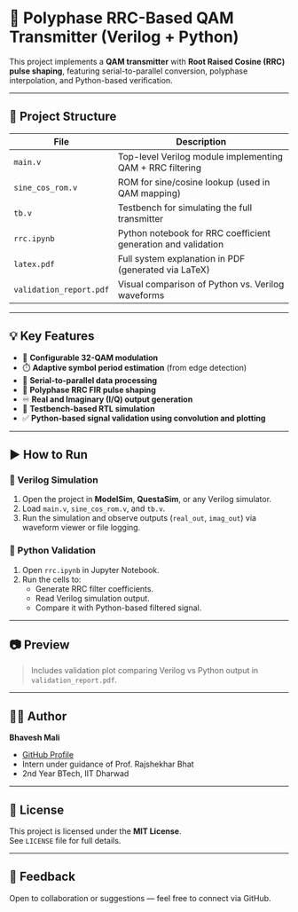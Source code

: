 # 🚀 Polyphase RRC-Based QAM Transmitter (Verilog + Python)

This project implements a **QAM transmitter** with **Root Raised Cosine (RRC) pulse shaping**, featuring serial-to-parallel conversion, polyphase interpolation, and Python-based verification.

---

## 📁 Project Structure

| File | Description |
|------|-------------|
| `main.v`              | Top-level Verilog module implementing QAM + RRC filtering |
| `sine_cos_rom.v`      | ROM for sine/cosine lookup (used in QAM mapping) |
| `tb.v`                | Testbench for simulating the full transmitter |
| `rrc.ipynb`           | Python notebook for RRC coefficient generation and validation |
| `latex.pdf`           | Full system explanation in PDF (generated via LaTeX) |
| `validation_report.pdf` | Visual comparison of Python vs. Verilog waveforms |

---

## 💡 Key Features

- 🧊 **Configurable 32-QAM modulation**
- ⏱️ **Adaptive symbol period estimation** (from edge detection)
- 📶 **Serial-to-parallel data processing**
- 📐 **Polyphase RRC FIR pulse shaping**
- ♾️ **Real and Imaginary (I/Q) output generation**
- 🔁 **Testbench-based RTL simulation**
- ✅ **Python-based signal validation using convolution and plotting**

---

## ▶️ How to Run

### 🔧 Verilog Simulation
1. Open the project in **ModelSim**, **QuestaSim**, or any Verilog simulator.
2. Load `main.v`, `sine_cos_rom.v`, and `tb.v`.
3. Run the simulation and observe outputs (`real_out`, `imag_out`) via waveform viewer or file logging.

### 🧪 Python Validation
1. Open `rrc.ipynb` in Jupyter Notebook.
2. Run the cells to:
   - Generate RRC filter coefficients.
   - Read Verilog simulation output.
   - Compare it with Python-based filtered signal.

---

## 📷 Preview

> Includes validation plot comparing Verilog vs Python output in `validation_report.pdf`.

---

## 👨‍💻 Author

**Bhavesh Mali**  
- [GitHub Profile](https://github.com/bhavesh15112004)  
- Intern under guidance of Prof. Rajshekhar Bhat  
- 2nd Year BTech, IIT Dharwad  

---

## 📄 License

This project is licensed under the **MIT License**.  
See `LICENSE` file for full details.

---

## 💬 Feedback

Open to collaboration or suggestions — feel free to connect via GitHub.

